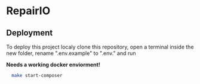 
# RepairIO


## Deployment

To deploy this project localy clone this repository, open a terminal inside the new folder, rename ".env.example" to ".env." and run

**Needs a working docker enviorment!**

```bash
  make start-composer
```

